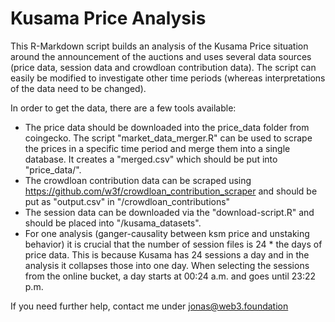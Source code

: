 # Kusama Price Analysis

This R-Markdown script builds an analysis of the Kusama Price situation around the announcement of the auctions and uses several data sources (price data, session data and crowdloan contribution data). The script can easily be modified to investigate other time periods (whereas interpretations of the data need to be changed).

In order to get the data, there are a few tools available:

* The price data should be downloaded into the price_data folder from coingecko. The script "market_data_merger.R" can be used to scrape the prices in a specific time period and merge them into a single database. It creates a "merged.csv" which should be put into "price_data/".
* The crowdloan contribution data can be scraped using https://github.com/w3f/crowdloan_contribution_scraper and should be put as "output.csv" in "/crowdloan_contributions"
* The session data can be downloaded via the "download-script.R" and should be placed into "/kusama_datasets".
* For one analysis (ganger-causality between ksm price and unstaking behavior) it is crucial that the number of session files is 24 * the days of price data. This is because Kusama has 24 sessions a day and in the analysis it collapses those into one day. When selecting the sessions from the online bucket, a day starts at 00:24 a.m. and goes until 23:22 p.m.

If you need further help, contact me under jonas@web3.foundation